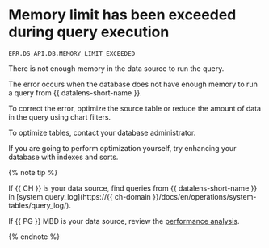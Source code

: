 # Memory limit has been exceeded during query execution

`ERR.DS_API.DB.MEMORY_LIMIT_EXCEEDED`

There is not enough memory in the data source to run the query.

The error occurs when the database does not have enough memory to run a query from {{ datalens-short-name }}.

To correct the error, optimize the source table or reduce the amount of data in the query using chart filters.

To optimize tables, contact your database administrator.

If you are going to perform optimization yourself, try enhancing your database with indexes and sorts.

{% note tip %}

If {{ CH }} is your data source, find queries from {{ datalens-short-name }} in [system.query_log](https://{{ ch-domain }}/docs/en/operations/system-tables/query_log/).

If {{ PG }} MBD is your data source, review the [performance analysis](../../../managed-postgresql/tutorials/profiling.md).

{% endnote %}

